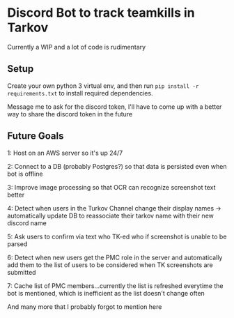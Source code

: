 # Discord Bot to track teamkills in Tarkov

Currently a WIP and a lot of code is rudimentary

## Setup
Create your own python 3 virtual env, and then run `pip install -r requirements.txt` to install required dependencies.

Message me to ask for the discord token, I'll have to come up with a better way to share the discord token in the future

## Future Goals
1: Host on an AWS server so it's up 24/7

2: Connect to a DB (probably Postgres?) so that data is persisted even when bot is offline

3: Improve image processing so that OCR can recognize screenshot text better

4: Detect when users in the Turkov Channel change their display names -> automatically update DB to reassociate their tarkov name with their new discord name

5: Ask users to confirm via text who TK-ed who if screenshot is unable to be parsed

6: Detect when new users get the PMC role in the server and automatically add them to the list of users to be considered when TK screenshots are submitted

7: Cache list of PMC members...currently the list is refreshed everytime the bot is mentioned, which is inefficient as the list doesn't change often

And many more that I probably forgot to mention here
